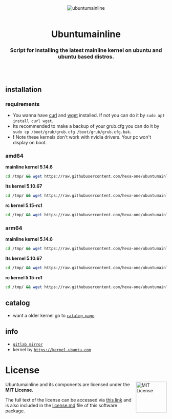 <div align="center">
  <a align="center">
    <center align="center">
      <img src="assets/Mainline-pink.svg" alt="ubuntumainline" align="center">
    </center>
  </a>
  <br>
  <h1 align="center"><center>Ubuntumainline</center></h1>
  <h3 align="center"><center>Script for installing the latest mainline kernel on ubuntu and ubuntu based distros.</center></h3>
  <br>
  <br>
</div>

## installation

### requirements

- You wanna have [curl](https://curl.haxx.se/) and [wget](https://www.gnu.org/software/wget/) installed. If not you can do it by `sudo apt install curl wget`.
- Its recommended to make a backup of your grub.cfg you can do it by `sudo cp /boot/grub/grub.cfg /boot/grub/grub.cfg.bak`.
- **!** Note these kernels don't work with nvidia drivers. Your pc won't display on boot.

### amd64

**mainline kernel 5.14.6**

```bash
cd /tmp/ && wget https://raw.githubusercontent.com/hexa-one/ubuntumainline/main/catalog/5.14.6/install.sh && chmod +x install.sh && sudo ./install.sh -amd
```
**lts kernel 5.10.67**

```bash
cd /tmp/ && wget https://raw.githubusercontent.com/hexa-one/ubuntumainline/main/catalog/5.10.67/install.sh && chmod +x install.sh && sudo ./install.sh -amd
```

**rc kernel 5.15-rc1**
```bash
cd /tmp/ && wget https://raw.githubusercontent.com/hexa-one/ubuntumainline/main/catalog/5.15-rc1/install.sh && chmod +x install.sh && sudo ./install.sh -amd
```

### arm64

**mainline kernel 5.14.6**
```bash
cd /tmp/ && wget https://raw.githubusercontent.com/hexa-one/ubuntumainline/main/catalog/5.14.6/install.sh && chmod +x install.sh && sudo ./install.sh -arm
```

**lts kernel 5.10.67**
```bash
cd /tmp/ && wget https://raw.githubusercontent.com/hexa-one/ubuntumainline/main/catalog/5.10.67/install.sh && chmod +x install.sh && sudo ./install.sh -arm
```

**rc kernel 5.15-rc1**
```bash
cd /tmp/ && wget https://raw.githubusercontent.com/hexa-one/ubuntumainline/main/catalog/5.15-rc1/install.sh && chmod +x install.sh && sudo ./install.sh -arm
```

## catalog

- want a older kernel go to [`catalog page`](../catalog/README.md).

## info

- [`gitlab mirror`](https://gitlab.com/hexa-one/ubuntumainline)
- kernel by [`https://kernel.ubuntu.com`](https://kernel.ubuntu.com/)

# License

<a href="https://opensource.org/licenses/MIT">
  <img align="right" height="96" alt="MIT License" src="https://user-images.githubusercontent.com/58103738/119219770-af322980-bad6-11eb-9fa4-4273ca3993b5.png" />
</a>

Ubuntumainline and its components are licensed under the **MIT License**.

The full text of the license can be accessed via [this link](https://opensource.org/licenses/MIT) and is also included in the [license.md](license.md) file of this software package.
